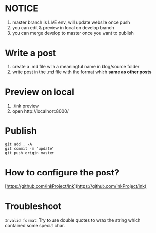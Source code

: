 # NOTICE

1. master branch is LIVE env, will update website once push
2. you can edit & preview in local on develop branch
3. you can merge develop to master once you want to publish

# Write a post

1. create a .md file with a meaningful name in blog/source folder
2. write post in the .md file with the format which **same as other posts**

# Preview on local

1. ./ink preview
2. open http://localhost:8000/

# Publish
```
git add . -A
git commit -m "update"
git push origin master
```

# How to configure the post?

[https://github.com/InkProject/ink](https://github.com/InkProject/ink)

# Troubleshoot

`Invalid format`: Try to use double quotes to wrap the string which contained some special char.

